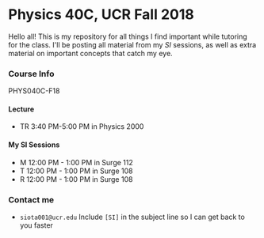 # Physics 40C, UCR Fall 2018


Hello all! This is my repository for all things I find important while tutoring for the class. I'll be posting all material from my *SI* sessions, as well as extra material on important concepts that catch my eye.





### Course Info

PHYS040C-F18

#### Lecture
- TR 3:40 PM-5:00 PM in Physics 2000

#### My SI Sessions
- M 12:00 PM - 1:00 PM in Surge 112
- T 12:00 PM - 1:00 PM in Surge 108
- R 12:00 PM - 1:00 PM in Surge 108

### Contact me

-  ` siota001@ucr.edu ` Include `[SI]` in the subject line so I can get back to you faster
